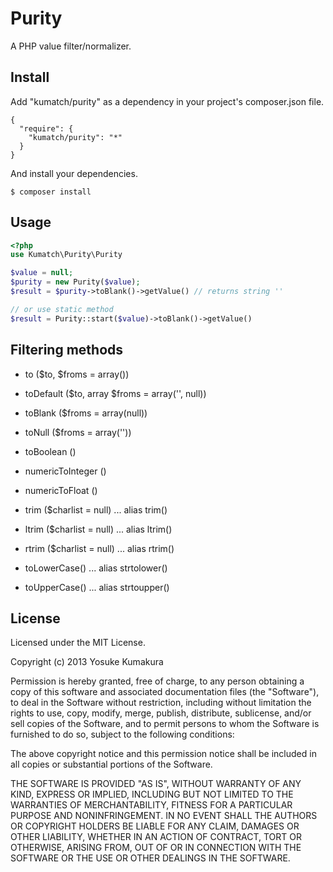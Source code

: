 Purity
===========

A PHP value filter/normalizer.

Install
-----

Add "kumatch/purity" as a dependency in your project's composer.json file.


    {
      "require": {
        "kumatch/purity": "*"
      }
    }

And install your dependencies.

    $ composer install

Usage
-----

```php
<?php
use Kumatch\Purity\Purity

$value = null;
$purity = new Purity($value);
$result = $purity->toBlank()->getValue() // returns string ''

// or use static method
$result = Purity::start($value)->toBlank()->getValue()
```

Filtering methods
-------

* to ($to, $froms = array())

* toDefault ($to, array $froms = array('', null))

* toBlank ($froms = array(null))

* toNull ($froms = array(''))

* toBoolean ()

* numericToInteger ()

* numericToFloat ()

* trim ($charlist = null) ... alias trim()

* ltrim ($charlist = null)  ... alias ltrim()

* rtrim ($charlist = null)  ... alias rtrim()

* toLowerCase() ... alias strtolower()

* toUpperCase() ... alias strtoupper()


License
--------

Licensed under the MIT License.

Copyright (c) 2013 Yosuke Kumakura

Permission is hereby granted, free of charge, to any person
obtaining a copy of this software and associated documentation
files (the "Software"), to deal in the Software without
restriction, including without limitation the rights to use,
copy, modify, merge, publish, distribute, sublicense, and/or sell
copies of the Software, and to permit persons to whom the
Software is furnished to do so, subject to the following
conditions:

The above copyright notice and this permission notice shall be
included in all copies or substantial portions of the Software.

THE SOFTWARE IS PROVIDED "AS IS", WITHOUT WARRANTY OF ANY KIND,
EXPRESS OR IMPLIED, INCLUDING BUT NOT LIMITED TO THE WARRANTIES
OF MERCHANTABILITY, FITNESS FOR A PARTICULAR PURPOSE AND
NONINFRINGEMENT. IN NO EVENT SHALL THE AUTHORS OR COPYRIGHT
HOLDERS BE LIABLE FOR ANY CLAIM, DAMAGES OR OTHER LIABILITY,
WHETHER IN AN ACTION OF CONTRACT, TORT OR OTHERWISE, ARISING
FROM, OUT OF OR IN CONNECTION WITH THE SOFTWARE OR THE USE OR
OTHER DEALINGS IN THE SOFTWARE.
